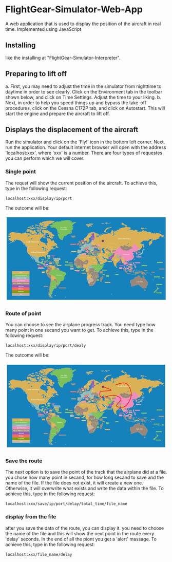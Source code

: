 # FlightGear-Simulator-Web-App
A web application that is used to display the position of the aircraft in real time.
Implemented using JavaScript

## Installing
like the installing at "FlightGear-Simulator-Interpreter".

## Preparing to lift off
a. First, you may need to adjust the time in the simulator from nighttime to daytime in order to see clearly. Click on the Environment tab in the toolbar shown below, and click on Time Settings. Adjust the time to your liking.
b. Next, in order to help you speed things up and bypass the take-off procedures, click on the Cessna C172P tab, and click on Autostart. This will start the engine and prepare the aircraft to lift off.
## Displays the displacement of the aircraft
Run the simulator and click on the 'Fly!' icon in the bottom left corner. Next, run the application. Your default internet browser will open with the address 'localhost:xxx', where 'xxx' is a number. There are four types of requestes you can perform which we will cover. 

### Single point
The requst will show the current position of the aircraft. To achieve this, type in the following request:
```
localhost:xxx/display/ip/port
```
The outcome will be:

![](map1.JPG)


### Route of point
You can choose to see the airplane progress track. You need type how many point in one secand you want to get.
To achieve this, type in the following request: 
```
localhost:xxx/display/ip/port/dealy
```
The outcome will be:

![](map2.JPG)

### Save the route
The next option is to save the point of the track that the airplane did at a file. you chose how many point in secand, for how long secand to save and the name of the file. If the file does not exist, it will create a new one. Otherwise, it will overwrite what exists and write the data within the file.
To achieve this, type in the following request: 
```
localhost:xxx/save/ip/port/delay/total_time/file_name
```

### display from the file 
after you save the data of the route, you can display it. you need to choose the name of the file and this will show the next point in the route every 'delay' seconds. In the end of all the piont you get a 'alert' massage.
To achieve this, type in the following request: 
```
localhost:xxx/file_name/delay
```


